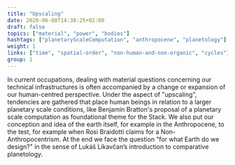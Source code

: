 ```yaml
---
title: "Upscaling"
date: 2020-06-08T14:38:25+02:00
draft: false
topics: ["material", "power", "bodies"]
hashtags: ["planetaryScaleComputation", "anthropocene", "planetology"]
weight: 1
links: ["time", "spatial-order", "non-human-and-non-organic", "cycles"]
group: 1
---
```


In current occupations, dealing with material questions concerning our technical infrastructures is often accompanied by a change or expansion of our human-centred perspective. Under the aspect of "upscaling", tendencies are gathered that place human beings in relation to a larger planetary scale conditions, like Benjamin Bratton's proposal of a planetary scale computation as foundational theme for the Stack. We also put our conception and idea of the earth itself, for example in the Anthropocene, to the test, for example when Rosi Braidotti claims for a Non-Anthropocentrism. At the end we face the question "for what Earth do we design?" in the sense of Lukáš Likavčan’s introduction to comparative planetology.